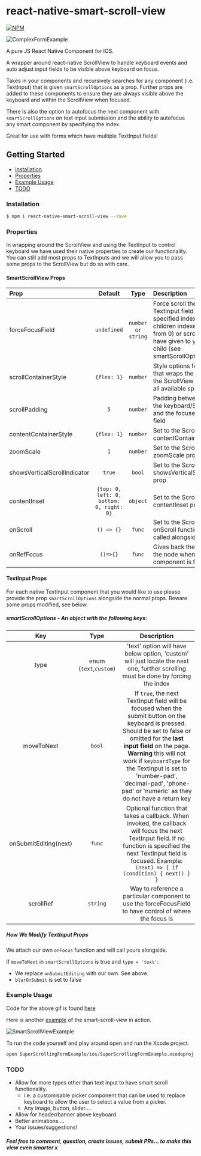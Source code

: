 # react-native-smart-scroll-view

[![NPM](https://nodei.co/npm-dl/react-native-smart-scroll-view.png?months=3)](https://nodei.co/npm/react-native-smart-scroll-view/)

![ComplexFormExample](https://raw.githubusercontent.com/jrans/react-native-smart-scroll-view/master/complexFormExample.gif)

A pure JS React Native Component for IOS.

A wrapper around react-native ScrollView to handle keyboard events and auto adjust input fields to be visible above keyboard on focus.

Takes in your components and recursively searches for any component (i.e. TextInput) that is given `smartScrollOptions` as a prop. Further props are added to these components to ensure they are always visible above the keyboard and within the ScrollView when focused.

There is also the option to autofocus the next component with `smartScrollOptions` on text input submission and the ability to autofocus any smart component by specifying the index.

Great for use with forms which have multiple TextInput fields!  

## Getting Started

- [Installation](#installation)
- [Properties](#properties)
- [Example Usage](#example-usage)
- [TODO](#todo)

### Installation

```bash
$ npm i react-native-smart-scroll-view --save
```

### Properties

In wrapping around the ScrollView and using the TextInput to control keyboard we have used their native properties to create our functionality. You can still add most props to TextInputs and we will allow you to pass some props to the ScrollView but do so with care.

#### SmartScrollView Props

| Prop  | Default  | Type | Description |
| :------------ |:---------------:| :---------------:| :-----|
| forceFocusField | `undefined` |`number` or `string` | Force scroll the view to the TextInput field at the specified index (smart children indexed in order from 0) or scrollRef you have given to your smart child (see smartScrollOptions below) |
| scrollContainerStyle | `{flex: 1}` | `number` | Style options for the View that wraps the ScrollView, the ScrollView will take up all available space. |
| scrollPadding | `5` | `number` | Padding between the top of the keyboard/ScrollView and the focused TextInput field |
| contentContainerStyle | `{flex: 1}` | `number` | Set to the ScrollView contentContainerStyle prop |
| zoomScale | `1` | `number` | Set to the ScrollView zoomScale prop |
| showsVerticalScrollIndicator | `true` | `bool` | Set to the ScrollView showsVerticalScrollIndicator prop |
| contentInset | `{top: 0, left: 0, bottom: 0, right: 0}` | `object` | Set to the ScrollView contentInset prop  |
| onScroll | `() => {}` | `func` | Set to the ScrollView onScroll function. It will be called alongside our own |
| onRefFocus | `()=>{}` | `func` | Gives back the scrollRef of the node whenever a smart component is focused |

#### TextInput Props

For each native TextInput component that you would like to use please provide the prop `smartScrollOptions` alongside the normal props. Beware some props modified, see below.

##### smartScrollOptions - An object with the following keys:

| Key  | Type | Description |
| :------------: |:---------------:| :-----:|
| type | enum (`text`,`custom`) | 'text' option will have below option, 'custom' will just locate the next one, further scrolling must be done by forcing the index |
| moveToNext | `bool` | If `true`, the next TextInput field will be focused when the submit button on the keyboard is pressed. Should be set to false or omitted for the **last input field** on the page. **Warning** this will not work if `keyboardType` for the TextInput is set to 'number-pad', 'decimal-pad', 'phone-pad' or 'numeric' as they do not have a return key|
| onSubmitEditing(next) | `func` | Optional function that takes a callback.  When invoked, the callback will focus the next TextInput field. If no function is specified the next TextInput field is focused. Example: `(next) => { if (condition) { next() } }` |
| scrollRef | `string` | Way to reference a particular component to use the forceFocusField to have control of where the focus is |


##### How We Modify TextInput Props

We attach our own `onFocus` function and will call yours alongside.

If `moveToNext` in `smartScrollOptions` is true and `type = 'text'`:
* We replace `onSubmitEditing` with our own. See above.
* `blurOnSubmit` is set to false

### Example Usage

Code for the above gif is found [here](https://github.com/jrans/react-native-smart-scroll-view/blob/master/complexFormExample.js)

Here is another [example](https://github.com/jrans/react-native-smart-scroll-view/blob/master/SuperScrollingFormExample/Example.js) of the smart-scroll-view in action.

![SmartScrollViewExample](https://raw.githubusercontent.com/jrans/react-native-smart-scroll-view/master/SuperScrollingFormExample/exampleInAction.gif)

To run the code yourself and play around open and run the Xcode project.

```bash
open SuperScrollingFormExample/ios/SuperScrollingFormExample.xcodeproj
```

### TODO

- Allow for more types other than text input to have smart scroll functionality.
  - i.e. a customisable picker component that can be used to replace keyboard to allow the user to select a value from a picker.
  - Any image, button, slider....
- Allow for header/banner above keyboard.
- Better animations....
- Your issues/suggestions!

##### Feel free to comment, question, create issues, submit PRs... to make this view even smarter x
